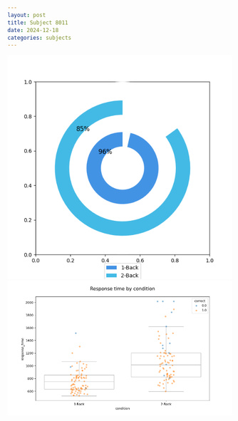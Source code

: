 ```yaml
---
layout: post
title: Subject 8011
date: 2024-12-18
categories: subjects
---
```


![](data/8011/run-7/8011_accuracy_by_condition.png)
![](data/8011/run-7/8011_response_time_by_condition.png)
